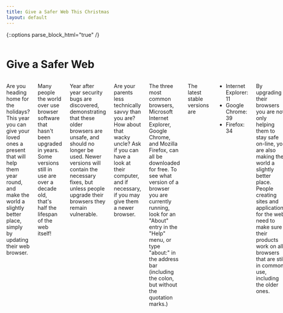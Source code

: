 ```yaml
---
title: Give a Safer Web This Christmas
layout: default
---
```


{::options parse_block_html="true" /}

<div class="row">
  <div class="large-12 columns title">

# Give a Safer Web


  </div>
</div>

<div class="row">
  <div class="large-12 columns">

Are you heading home for the holidays? This year you can give your loved ones a present that will help them year round, and make the world a slightly better place, simply by updating their web browser.

Many people the world over use browser software that hasn't been upgraded in years. Some versions still in use are over a decade old, that's half the lifespan of the web itself!

Year after year security bugs are discovered, demonstrating that these older browsers are unsafe, and should no longer be used. Newer versions will contain the necessary fixes, but unless people upgrade their browsers they remain vulnerable.

Are your parents less technically savvy than you are? How about that wacky uncle? Ask if you can have a look at their computer, and if necessary, if you may give them a newer browser.

The three most common browsers, Microsoft Internet Explorer, Google Chrome, and Mozilla Firefox, can all be downloaded for free. To see what version of a browser you are currently running, look for an "About" entry in the "Help" menu, or type "about:" in the address bar (including the colon, but without the quotation marks.)

The latest stable versions are

* Internet Explorer: 11
* Google Chrome: 39
* Firefox: 34

By upgrading their browsers you are not only helping them to stay safe on-line, you are also making the world a slightly better place. People creating sites and applications for the web need to make sure their products work on all browsers that are still in common use, including the older ones.

Web related technologies and standards have evolved dramatically in recent years, making newer browsers much more powerful, and easier to target. Having to support these older browsers is tedious, it hampers progress, and comes at a huge cost for the economy. Worst of all, it makes all those designers and programmers creating your internet a little less happy. And nobody should be unhappy at Christmas time!

<a class="twitter-hashtag-button"
  href="https://twitter.com/intent/tweet?button_hashtag=xmasupgrade&text=Going%20home%20for%20Christmas%3F%20Don%27t%20forget%20to%20upgrade%20the%20browsers%20of%20your%20loved%20ones!%20http%3A%2F%2Fgive-a-safer-web.org%2F"
  data-related="twitter">
Tweet #xmasupgrade
</a>
<script type="text/javascript">
window.twttr=(function(d,s,id){var t,js,fjs=d.getElementsByTagName(s)[0];if(d.getElementById(id)){return}js=d.createElement(s);js.id=id;js.src="https://platform.twitter.com/widgets.js";fjs.parentNode.insertBefore(js,fjs);return window.twttr||(t={_e:[],ready:function(f){t._e.push(f)}})}(document,"script","twitter-wjs"));
</script>

<small>[help improve this website](https://github.com/plexus/give-a-safer-web)</small>

  </div>
</div>
